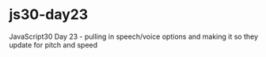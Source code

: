 # js30-day23

JavaScript30 Day 23 - pulling in speech/voice options and making it so they update for pitch and speed
